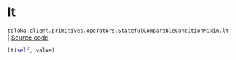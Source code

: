 # lt
`toloka.client.primitives.operators.StatefulComparableConditionMixin.lt` | [Source code](https://github.com/Toloka/toloka-kit/blob/v1.1.4/src/client/primitives/operators.py#L185)

```python
lt(self, value)
```

